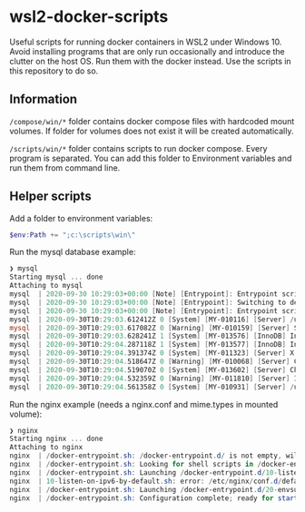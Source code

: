 ﻿# wsl2-docker-scripts
Useful scripts for running docker containers in WSL2 under Windows 10. Avoid installing programs that are only run occasionally and introduce the clutter on the host OS. Run them with the docker instead. Use the scripts in this repository to do so.

## Information

`/compose/win/*` folder contains docker compose files with hardcoded mount volumes. If folder for volumes does not exist it will be created automatically.

`/scripts/win/*` folder contains scripts to run docker compose. Every program is separated. You can add this folder to Environment variables and run them from command line.

## Helper scripts

Add a folder to environment variables:
```powershell
$env:Path += ";c:\scripts\win\"
```

Run the mysql database example:
```powershell
❯ mysql
Starting mysql ... done
Attaching to mysql
mysql  | 2020-09-30 10:29:03+00:00 [Note] [Entrypoint]: Entrypoint script for MySQL Server 8.0.21-1debian10 started.
mysql  | 2020-09-30 10:29:03+00:00 [Note] [Entrypoint]: Switching to dedicated user 'mysql'
mysql  | 2020-09-30 10:29:03+00:00 [Note] [Entrypoint]: Entrypoint script for MySQL Server 8.0.21-1debian10 started.
mysql  | 2020-09-30T10:29:03.612412Z 0 [System] [MY-010116] [Server] /usr/sbin/mysqld (mysqld 8.0.21) starting as process 1
mysql  | 2020-09-30T10:29:03.617082Z 0 [Warning] [MY-010159] [Server] Setting lower_case_table_names=2 because file system for /var/lib/mysql/ is case insensitive
mysql  | 2020-09-30T10:29:03.628241Z 1 [System] [MY-013576] [InnoDB] InnoDB initialization has started.
mysql  | 2020-09-30T10:29:04.287118Z 1 [System] [MY-013577] [InnoDB] InnoDB initialization has ended.
mysql  | 2020-09-30T10:29:04.391374Z 0 [System] [MY-011323] [Server] X Plugin ready for connections. Bind-address: '::' port: 33060, socket: /var/run/mysqld/mysqlx.sock
mysql  | 2020-09-30T10:29:04.518647Z 0 [Warning] [MY-010068] [Server] CA certificate ca.pem is self signed.
mysql  | 2020-09-30T10:29:04.519070Z 0 [System] [MY-013602] [Server] Channel mysql_main configured to support TLS. Encrypted connections are now supported for this channel.
mysql  | 2020-09-30T10:29:04.532359Z 0 [Warning] [MY-011810] [Server] Insecure configuration for --pid-file: Location '/var/run/mysqld' in the path is accessible to all OS users. Consider choosing a different directory.
mysql  | 2020-09-30T10:29:04.561358Z 0 [System] [MY-010931] [Server] /usr/sbin/mysqld: ready for connections. Version: '8.0.21'  socket: '/var/run/mysqld/mysqld.sock'  port: 3306  MySQL Community Server - GPL.
```


Run the nginx example (needs a nginx.conf and mime.types in mounted volume):
```powershell
❯ nginx
Starting nginx ... done
Attaching to nginx
nginx  | /docker-entrypoint.sh: /docker-entrypoint.d/ is not empty, will attempt to perform configuration
nginx  | /docker-entrypoint.sh: Looking for shell scripts in /docker-entrypoint.d/
nginx  | /docker-entrypoint.sh: Launching /docker-entrypoint.d/10-listen-on-ipv6-by-default.sh
nginx  | 10-listen-on-ipv6-by-default.sh: error: /etc/nginx/conf.d/default.conf is not a file or does not exist
nginx  | /docker-entrypoint.sh: Launching /docker-entrypoint.d/20-envsubst-on-templates.sh
nginx  | /docker-entrypoint.sh: Configuration complete; ready for start up
```